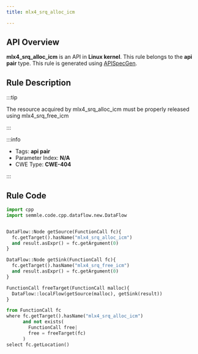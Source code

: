 ```yaml
---
title: mlx4_srq_alloc_icm

---
```



## API Overview
**mlx4_srq_alloc_icm** is an API in **Linux kernel**. This rule belongs to the **api pair** type. This rule is generated using [APISpecGen](../../tools/APISpecGen).
## Rule Description

:::tip

The resource acquired by mlx4_srq_alloc_icm must be properly released using mlx4_srq_free_icm

:::

:::info

- Tags: **api pair**
- Parameter Index: **N/A**
- CWE Type: **CWE-404**

:::

## Rule Code
```python
import cpp
import semmle.code.cpp.dataflow.new.DataFlow


DataFlow::Node getSource(FunctionCall fc){
  fc.getTarget().hasName("mlx4_srq_alloc_icm")
  and result.asExpr() = fc.getArgument(0)
}

DataFlow::Node getSink(FunctionCall fc){
  fc.getTarget().hasName("mlx4_srq_free_icm")
  and result.asExpr() = fc.getArgument(0)
}

FunctionCall freeTarget(FunctionCall malloc){
  DataFlow::localFlow(getSource(malloc), getSink(result))
}

from FunctionCall fc
where fc.getTarget().hasName("mlx4_srq_alloc_icm")
      and not exists(
        FunctionCall free| 
        free = freeTarget(fc)
      )
select fc.getLocation()

    
```